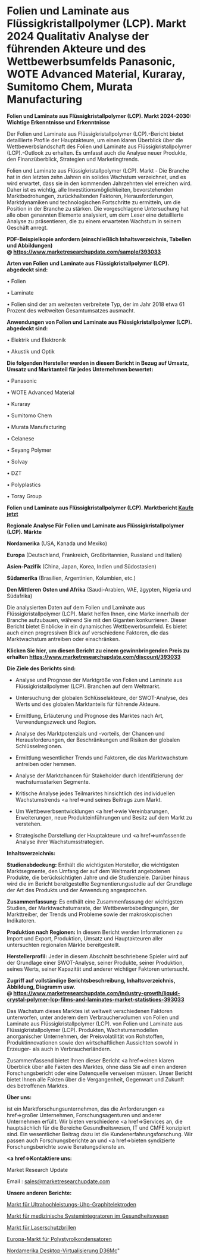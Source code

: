 # Folien und Laminate aus Flüssigkristallpolymer (LCP). Markt 2024 Qualitativ Analyse der führenden Akteure und des Wettbewerbsumfelds Panasonic, WOTE Advanced Material, Kuraray, Sumitomo Chem, Murata Manufacturing

<strong>Folien und Laminate aus Flüssigkristallpolymer (LCP). Markt 2024-2030: Wichtige Erkenntnisse und Erkenntnisse</strong>

Der Folien und Laminate aus Flüssigkristallpolymer (LCP).-Bericht bietet detaillierte Profile der Hauptakteure, um einen klaren Überblick über die Wettbewerbslandschaft des Folien und Laminate aus Flüssigkristallpolymer (LCP).-Outlook zu erhalten. Es umfasst auch die Analyse neuer Produkte, den Finanzüberblick, Strategien und Marketingtrends.

Folien und Laminate aus Flüssigkristallpolymer (LCP). Markt - Die Branche hat in den letzten zehn Jahren ein solides Wachstum verzeichnet, und es wird erwartet, dass sie in den kommenden Jahrzehnten viel erreichen wird. Daher ist es wichtig, alle Investitionsmöglichkeiten, bevorstehenden Marktbedrohungen, zurückhaltenden Faktoren, Herausforderungen, Marktdynamiken und technologischen Fortschritte zu ermitteln, um die Position in der Branche zu stärken. Die vorgeschlagene Untersuchung hat alle oben genannten Elemente analysiert, um dem Leser eine detaillierte Analyse zu präsentieren, die zu einem erwarteten Wachstum in seinem Geschäft anregt.

<strong><b>PDF-Beispielkopie anfordern (einschließlich Inhaltsverzeichnis, Tabellen und Abbildungen) @ </b></strong><strong><a href=https://www.marketresearchupdate.com/sample/393033><strong>https://www.marketresearchupdate.com/sample/393033</u></a></strong></strong>

<strong>Arten von Folien und Laminate aus Flüssigkristallpolymer (LCP). abgedeckt sind:</strong>

• Folien

• Laminate

• Folien sind der am weitesten verbreitete Typ, der im Jahr 2018 etwa 61 Prozent des weltweiten Gesamtumsatzes ausmacht.

<strong>Anwendungen von Folien und Laminate aus Flüssigkristallpolymer (LCP). abgedeckt sind:</strong>

• Elektrik und Elektronik

• Akustik und Optik

<strong>Die folgenden Hersteller werden in diesem Bericht in Bezug auf Umsatz, Umsatz und Marktanteil für jedes Unternehmen bewertet:</strong>

• Panasonic

• WOTE Advanced Material

• Kuraray

• Sumitomo Chem

• Murata Manufacturing

• Celanese

• Seyang Polymer

• Solvay

• DZT

• Polyplastics

• Toray Group

<strong>Folien und Laminate aus Flüssigkristallpolymer (LCP). Marktbericht <a href=https://www.marketresearchupdate.com/buynow/393033>Kaufe jetzt</a></strong>

<strong>Regionale Analyse Für Folien und Laminate aus Flüssigkristallpolymer (LCP). Märkte</strong>

<strong>Nordamerika</strong> (USA, Kanada und Mexiko)

<strong>Europa</strong> (Deutschland, Frankreich, Großbritannien, Russland und Italien)

<strong>Asien-Pazifik</strong> (China, Japan, Korea, Indien und Südostasien)

<strong>Südamerika</strong> (Brasilien, Argentinien, Kolumbien, etc.)

<strong>Den Mittleren</strong> <strong>Osten und Afrika</strong> (Saudi-Arabien, VAE, ägypten, Nigeria und Südafrika)

Die analysierten Daten auf dem Folien und Laminate aus Flüssigkristallpolymer (LCP). Markt helfen Ihnen, eine Marke innerhalb der Branche aufzubauen, während Sie mit den Giganten konkurrieren. Dieser Bericht bietet Einblicke in ein dynamisches Wettbewerbsumfeld. Es bietet auch einen progressiven Blick auf verschiedene Faktoren, die das Marktwachstum antreiben oder einschränken.

<strong>Klicken Sie hier, um diesen Bericht zu einem gewinnbringenden Preis zu erhalten
</strong><strong><a href=https://www.marketresearchupdate.com/discount/393033>https://www.marketresearchupdate.com/discount/393033</b></u></strong></a>

<strong>Die Ziele des Berichts sind:</strong>

- Analyse und Prognose der Marktgröße von Folien und Laminate aus Flüssigkristallpolymer (LCP). Branchen auf dem Weltmarkt.

- Untersuchung der globalen Schlüsselakteure, der SWOT-Analyse, des Werts und des globalen Marktanteils für führende Akteure.

- Ermittlung, Erläuterung und Prognose des Marktes nach Art, Verwendungszweck und Region.

- Analyse des Marktpotenzials und -vorteils, der Chancen und Herausforderungen, der Beschränkungen und Risiken der globalen Schlüsselregionen.

- Ermittlung wesentlicher Trends und Faktoren, die das Marktwachstum antreiben oder hemmen.

- Analyse der Marktchancen für Stakeholder durch Identifizierung der wachstumsstarken Segmente.

- Kritische Analyse jedes Teilmarktes hinsichtlich des individuellen Wachstumstrends <a href=>und</a> seines Beitrags zum Markt.

- Um Wettbewerbsentwicklungen <a href=>wie</a> Vereinbarungen, Erweiterungen, neue Produkteinführungen und Besitz auf dem Markt zu verstehen.

- Strategische Darstellung der Hauptakteure und <a href=>umfas</a>sende Analyse ihrer Wachstumsstrategien.

<strong>Inhaltsverzeichnis:</strong>

<strong>Studienabdeckung:</strong> Enthält die wichtigsten Hersteller, die wichtigsten Marktsegmente, den Umfang der auf dem Weltmarkt angebotenen Produkte, die berücksichtigten Jahre und die Studienziele. Darüber hinaus wird die im Bericht bereitgestellte Segmentierungsstudie auf der Grundlage der Art des Produkts und der Anwendung angesprochen.

<strong>Zusammenfassung:</strong> Es enthält eine Zusammenfassung der wichtigsten Studien, der Marktwachstumsrate, der Wettbewerbsbedingungen, der Markttreiber, der Trends und Probleme sowie der makroskopischen Indikatoren.

<strong>Produktion nach Regionen:</strong> In diesem Bericht werden Informationen zu Import und Export, Produktion, Umsatz und Hauptakteuren aller untersuchten regionalen Märkte bereitgestellt.

<strong>Herstellerprofil:</strong> Jeder in diesem Abschnitt beschriebene Spieler wird auf der Grundlage einer SWOT-Analyse, seiner Produkte, seiner Produktion, seines Werts, seiner Kapazität und anderer wichtiger Faktoren untersucht.

<strong><b>Zugriff auf vollständige Berichtsbeschreibung, Inhaltsverzeichnis, Abbildung, Diagramm usw. @ </b></strong><strong><a href=https://www.marketresearchupdate.com/industry-growth/liquid-crystal-polymer-lcp-films-and-laminates-market-statistices-393033>https://www.marketresearchupdate.com/industry-growth/liquid-crystal-polymer-lcp-films-and-laminates-market-statistices-393033</a></strong>

Das Wachstum dieses Marktes ist weltweit verschiedenen Faktoren unterworfen, unter anderem dem Verbrauchervolumen von Folien und Laminate aus Flüssigkristallpolymer (LCP). von Folien und Laminate aus Flüssigkristallpolymer (LCP). Produkten, Wachstumsmodellen anorganischer Unternehmen, der Preisvolatilität von Rohstoffen, Produktinnovationen sowie den wirtschaftlichen Aussichten sowohl in Erzeuger- als auch in Verbraucherländern.

Zusammenfassend bietet Ihnen dieser Bericht <a href=>einen</a> klaren Überblick über alle Fakten des Marktes, ohne dass Sie auf einen anderen Forschungsbericht oder eine Datenquelle verweisen müssen. Unser Bericht bietet Ihnen alle Fakten über die Vergangenheit, Gegenwart und Zukunft des betroffenen Marktes.

<strong>Über uns:</strong>

 ist ein Marktforschungsunternehmen, das die Anforderungen <a href=>großer</a> Unternehmen, Forschungsagenturen und anderer Unternehmen erfüllt. Wir bieten verschiedene <a href=>Services</a> an, die hauptsächlich für die Bereiche Gesundheitswesen, IT und CMFE konzipiert sind. Ein wesentlicher Beitrag dazu ist die Kundenerfahrungsforschung. Wir passen auch Forschungsberichte an und <a href=>bieten</a> syndizierte Forschungsberichte sowie Beratungsdienste an.

<strong><a href=>Kontaktiere uns:</a></strong>

Market Research Update

Email : sales@marketresearchupdate.com

<strong>Unsere anderen Berichte:</strong>

<a href=https://www.linkedin.com/pulse/ultra-high-power-uhp-graphite-electrode-market>Markt für Ultrahochleistungs-Uhp-Graphitelektroden</a>

<a href=https://www.linkedin.com/pulse/healthcare-medical-system-integrators-market-1f>Markt für medizinische Systemintegratoren im Gesundheitswesen</a>

<a href=https://www.linkedin.com/pulse/laser-protective-glasses-market-analysis-segment>Markt für Laserschutzbrillen</a>

<a href=https://www.linkedin.com/pulse/europe-polystyrene-capacitors-market-2023-data>Europa-Markt für Polystyrolkondensatoren</a>

<a href=https://www.linkedin.com/pulse/north-america-desktop-virtualization-d36mc/>Nordamerika Desktop-Virtualisierung D36Mc</a>"
